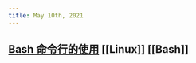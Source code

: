 ```yaml
---
title: May 10th, 2021
---
```


## [Bash 命令行的使用](https://github.com/jlevy/the-art-of-command-line/blob/master/README-zh.md) [[Linux]] [[Bash]]
##
